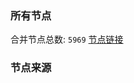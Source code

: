 ### 所有节点
合并节点总数: `5969`
[节点链接](https://github.com/rzhy1/33/raw/master/sub/sub_merge_base64.txt)

### 节点来源
